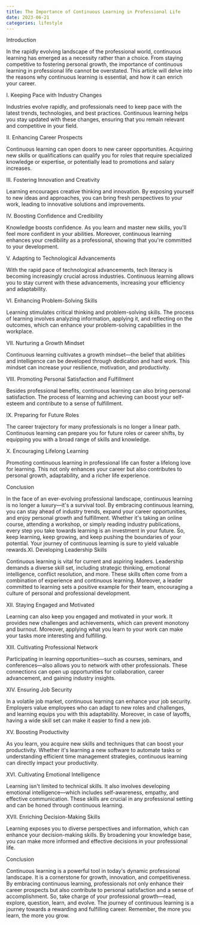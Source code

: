 ```yaml
---
title: The Importance of Continuous Learning in Professional Life
date: 2023-06-21
categories: lifestyle
---
```



Introduction

In the rapidly evolving landscape of the professional world, continuous learning has emerged as a necessity rather than a choice. From staying competitive to fostering personal growth, the importance of continuous learning in professional life cannot be overstated. This article will delve into the reasons why continuous learning is essential, and how it can enrich your career.

I. Keeping Pace with Industry Changes

Industries evolve rapidly, and professionals need to keep pace with the latest trends, technologies, and best practices. Continuous learning helps you stay updated with these changes, ensuring that you remain relevant and competitive in your field.

II. Enhancing Career Prospects

Continuous learning can open doors to new career opportunities. Acquiring new skills or qualifications can qualify you for roles that require specialized knowledge or expertise, or potentially lead to promotions and salary increases.

III. Fostering Innovation and Creativity

Learning encourages creative thinking and innovation. By exposing yourself to new ideas and approaches, you can bring fresh perspectives to your work, leading to innovative solutions and improvements.

IV. Boosting Confidence and Credibility

Knowledge boosts confidence. As you learn and master new skills, you'll feel more confident in your abilities. Moreover, continuous learning enhances your credibility as a professional, showing that you're committed to your development.

V. Adapting to Technological Advancements

With the rapid pace of technological advancements, tech literacy is becoming increasingly crucial across industries. Continuous learning allows you to stay current with these advancements, increasing your efficiency and adaptability.

VI. Enhancing Problem-Solving Skills

Learning stimulates critical thinking and problem-solving skills. The process of learning involves analyzing information, applying it, and reflecting on the outcomes, which can enhance your problem-solving capabilities in the workplace.

VII. Nurturing a Growth Mindset

Continuous learning cultivates a growth mindset—the belief that abilities and intelligence can be developed through dedication and hard work. This mindset can increase your resilience, motivation, and productivity.

VIII. Promoting Personal Satisfaction and Fulfillment

Besides professional benefits, continuous learning can also bring personal satisfaction. The process of learning and achieving can boost your self-esteem and contribute to a sense of fulfillment.

IX. Preparing for Future Roles

The career trajectory for many professionals is no longer a linear path. Continuous learning can prepare you for future roles or career shifts, by equipping you with a broad range of skills and knowledge.

X. Encouraging Lifelong Learning

Promoting continuous learning in professional life can foster a lifelong love for learning. This not only enhances your career but also contributes to personal growth, adaptability, and a richer life experience.

Conclusion

In the face of an ever-evolving professional landscape, continuous learning is no longer a luxury—it's a survival tool. By embracing continuous learning, you can stay ahead of industry trends, expand your career opportunities, and enjoy personal growth and fulfillment. Whether it's taking an online course, attending a workshop, or simply reading industry publications, every step you take towards learning is an investment in your future. So, keep learning, keep growing, and keep pushing the boundaries of your potential. Your journey of continuous learning is sure to yield valuable rewards.XI. Developing Leadership Skills

Continuous learning is vital for current and aspiring leaders. Leadership demands a diverse skill set, including strategic thinking, emotional intelligence, conflict resolution, and more. These skills often come from a combination of experience and continuous learning. Moreover, a leader committed to learning sets a positive example for their team, encouraging a culture of personal and professional development.

XII. Staying Engaged and Motivated

Learning can also keep you engaged and motivated in your work. It provides new challenges and achievements, which can prevent monotony and burnout. Moreover, applying what you learn to your work can make your tasks more interesting and fulfilling.

XIII. Cultivating Professional Network

Participating in learning opportunities—such as courses, seminars, and conferences—also allows you to network with other professionals. These connections can open up opportunities for collaboration, career advancement, and gaining industry insights.

XIV. Ensuring Job Security

In a volatile job market, continuous learning can enhance your job security. Employers value employees who can adapt to new roles and challenges, and learning equips you with this adaptability. Moreover, in case of layoffs, having a wide skill set can make it easier to find a new job.

XV. Boosting Productivity

As you learn, you acquire new skills and techniques that can boost your productivity. Whether it's learning a new software to automate tasks or understanding efficient time management strategies, continuous learning can directly impact your productivity.

XVI. Cultivating Emotional Intelligence

Learning isn't limited to technical skills. It also involves developing emotional intelligence—which includes self-awareness, empathy, and effective communication. These skills are crucial in any professional setting and can be honed through continuous learning.

XVII. Enriching Decision-Making Skills

Learning exposes you to diverse perspectives and information, which can enhance your decision-making skills. By broadening your knowledge base, you can make more informed and effective decisions in your professional life.

Conclusion

Continuous learning is a powerful tool in today's dynamic professional landscape. It is a cornerstone for growth, innovation, and competitiveness. By embracing continuous learning, professionals not only enhance their career prospects but also contribute to personal satisfaction and a sense of accomplishment. So, take charge of your professional growth—read, explore, question, learn, and evolve. The journey of continuous learning is a journey towards a rewarding and fulfilling career. Remember, the more you learn, the more you grow.